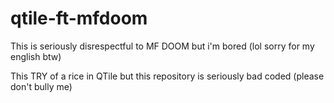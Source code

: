 # qtile-ft-mfdoom
This is seriously disrespectful to MF DOOM but i'm bored (lol sorry for my english btw)

This TRY of a rice in QTile but this repository is seriously bad coded (please don't bully me)

